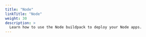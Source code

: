 ```yaml
---
title: "Node"
linkTitle: "Node"
weight: 30
description: >
  Learn how to use the Node buildpack to deploy your Node apps.
---
```


